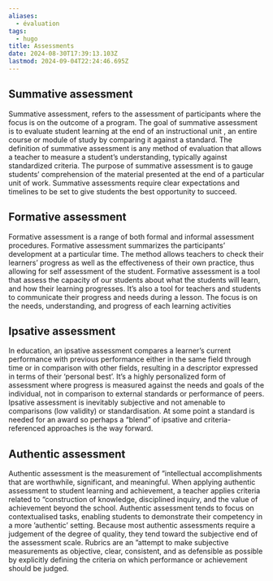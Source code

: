 ```yaml
---
aliases:
  - évaluation
tags:
  - hugo
title: Assessments
date: 2024-08-30T17:39:13.103Z
lastmod: 2024-09-04T22:24:46.695Z
---
```

## Summative assessment

Summative assessment, refers to the assessment of participants where the focus is on the outcome of a program. The goal of summative assessment is to evaluate student learning at the end of an instructional unit , an entire course or module of study by comparing it against a standard. The definition of summative assessment is any method of evaluation that allows a teacher to measure a student’s understanding, typically against standardized criteria. The purpose of summative assessment is to gauge students’ comprehension of the material presented at the end of a particular unit of work. Summative assessments require clear expectations and timelines to be set to give students the best opportunity to succeed.

## **Formative assessment**

Formative assessment is a range of both formal and informal assessment procedures. Formative assessment summarizes the participants’ development at a particular time. The method allows teachers to check their learners’ progress as well as the effectiveness of their own practice, thus allowing for self assessment of the student. Formative assessment is a tool that assess the capacity of our students about what the students will learn, and how their learning progresses. It’s also a tool for teachers and students to communicate their progress and needs during a lesson. The focus is on the needs, understanding, and progress of each learning activities

## **Ipsative assessment**

In education, an ipsative assessment compares a learner’s current performance with previous performance either in the same field through time or in comparison with other fields, resulting in a descriptor expressed in terms of their ‘personal best’. It’s a highly personalized form of assessment where progress is measured against the needs and goals of the individual, not in comparison to external standards or performance of peers. Ipsative assessment is inevitably subjective and not amenable to comparisons (low validity) or standardisation. At some point a standard is needed for an award so perhaps a “blend” of ipsative and criteria-referenced approaches is the way forward.

## **Authentic assessment**

Authentic assessment is the measurement of ”intellectual accomplishments that are worthwhile, significant, and meaningful. When applying authentic assessment to student learning and achievement, a teacher applies criteria related to “construction of knowledge, disciplined inquiry, and the value of achievement beyond the school. Authentic assessment tends to focus on contextualised tasks, enabling students to demonstrate their competency in a more ’authentic’ setting. Because most authentic assessments require a judgement of the degree of quality, they tend toward the subjective end of the assessment scale. Rubrics are an ”attempt to make subjective measurements as objective, clear, consistent, and as defensible as possible by explicitly defining the criteria on which performance or achievement should be judged.
